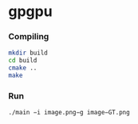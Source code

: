 # gpgpu

### Compiling

```sh
mkdir build
cd build
cmake ..
make
```

### Run 

```sh
./main −i image.png−g image−GT.png
```
